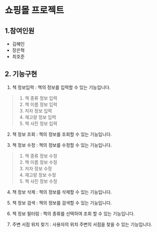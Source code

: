 # 쇼핑몰 프로젝트

## 1.참여인원
- 김혜인
- 장은혁
- 최호준

## 2. 기능구현
1. 책 정보입력 : 책의 정보를 입력할 수 있는 기능입니다.
>1. 책 종류 정보 입력
>2. 책 이름 정보 입력
>3. 저자 정보 입력
>4. 재고량 정보 입력
>5. 책 사진 정보 입력

2. 책 정보 조회 : 책의 정보를 조회할 수 있는 기능입니다.
   
3. 책 정보 수정 : 책의 정보를 수정할 수 있는 기능입니다.
>1. 책 종류 정보 수정
>2. 책 이름 정보 수정
>3. 저자 정보 수정
>4. 재고량 정보 수정
>5. 책 사진 정보 수정
4. 책 정보 삭제 : 책의 정보를 삭제할 수 있는 기능입니다.
 
5. 책 정보 검색 : 책의 정보를 검색할 수 있는 기능입니다.
  
6. 책 정보 필터링 : 책의 종류를 선택하여 조회 할 수 있는 기능입니다.
   
7. 주변 서점 위치 찾기 : 사용자의 위치 주변의 서점을 찾을 수 있는 기능입니다.
